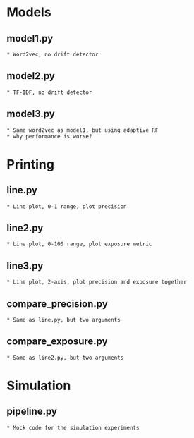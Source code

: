 # Models

## model1.py
	* Word2vec, no drift detector
## model2.py
	* TF-IDF, no drift detector
## model3.py
	* Same word2vec as model1, but using adaptive RF
	* why performance is worse?

# Printing

## line.py
	* Line plot, 0-1 range, plot precision

## line2.py
	* Line plot, 0-100 range, plot exposure metric

## line3.py
	* Line plot, 2-axis, plot precision and exposure together

## compare_precision.py
	* Same as line.py, but two arguments

## compare_exposure.py
	* Same as line2.py, but two arguments
	
# Simulation

## pipeline.py
	* Mock code for the simulation experiments
